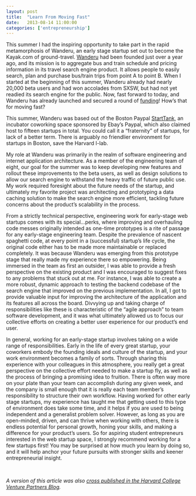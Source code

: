 ```yaml
---
layout: post
title:  "Learn From Moving Fast"
date:   2013-08-14 11:00:00
categories: ['entrepreneurship']
---
```

<p>
This summer I had the inspiring opportunity to take part in the rapid metamorphosis of Wanderu, an early stage startup set out to become the Kayak.com of ground-travel. <a href="http://wanderu.com/" target="_blank">Wanderu</a> had been founded just over a year ago, and its mission is to aggregate bus and train schedule and pricing information in its travel search engine product.  It allows people to easily search, plan and purchase bus/train trips from point A to point B. When I started at the beginning of this summer, Wanderu already had nearly 20,000 beta users and had won accolades from SXSW, but had not yet readied its search engine for the public. Now, fast forward to today, and Wanderu has already launched and secured a round of <a href="http://techcrunch.com/2013/08/12/to-match-the-growing-number-of-ground-travelers-startup-wanderu-launches-a-kayak-for-bus-and-train-schedules/" target="_blank">funding</a>! How’s that for moving fast?
</p>
<p>
 This summer, Wanderu was based out of the Boston Paypal <a href="http://www.starttank.com/" target="_blank">StartTank</a>, an incubator coworking space sponsored by Ebay’s Paypal, which also claimed host to fifteen startups in total. You could call it a “fraternity” of startups, for lack of a better term. There is arguably no friendlier environment for startups in Boston, save the Harvard I-lab.
</p>
</p>
 My role at Wanderu was primarily in the realm of software engineering and internet application architecture. As a member of the engineering team of eight, our goal for the summer was to keep developing new features and rollout these improvements to the beta users, as well as design solutions to allow our search engine to withstand the heavy traffic of future public use. My work required foresight about the future needs of the startup, and ultimately my favorite project was architecting and prototyping a data caching solution to make the search engine more efficient, tackling future concerns about the product’s scalability in the process.
</p>
 From a strictly technical perspective, engineering work for early-stage web startups comes with its special…perks, where improving and overhauling code messes originally intended as one-time prototypes is a rite of passage for any early-stage engineering team. Despite the prevalence of nascent spaghetti code, at every point in a (successful) startup’s life cycle, the original code either has to be made more maintainable or replaced completely. It was because Wanderu was emerging from this prototype stage that really made my experience there so empowering. Being immersed in the team as first an outsider, I was able to provide a fresh perspective on the existing product and I was encouraged to suggest fixes to any problems that stuck out at me. For instance, I was able to create a more robust, dynamic approach to testing the backend codebase of the search engine that improved on the previous implementation. In all, I got to provide valuable input for improving the architecture of the application and its features all across the board. Divvying up and taking charge of responsibilities like these is characteristic of the “agile approach” to team software development, and it was what ultimately allowed us to focus our collective efforts on creating a better user experience for our product’s end user.
<p>
 In general, working for an early-stage startup involves taking on a wide range of responsibilities. Early in the life of every great startup, your coworkers embody the founding ideals and culture of the startup, and your work environment becomes a family of sorts. Through sharing this experience with your colleagues in this atmosphere, you really get a great perspective on the collective effort needed to make a startup fly, as well as the process of bringing a promising idea to fruition. There is often way more on your plate than your team can accomplish during any given week, and the company is small enough that it is really each team member’s responsibility to structure their own workflow. Having worked for other early stage startups, my experience has taught me that getting used to this type of environment does take some time, and it helps if you are used to being independent and a generalist problem solver. However, as long as you are open-minded, driven, and can thrive when working with others, there is endless potential for personal growth, honing your skills, and making a difference for your product’s users. So for aspiring student entrepreneurs interested in the web startup space, I strongly recommend working for a few startups first! You may be surprised at how much you learn by doing so, and it will help anchor your future pursuits with stronger skills and keener entrepreneurial insight.
</p>
<br />
<p>
 <i>A version of this article was also <a href="http://harvardventures.org/2013/08/14/wilsons-summer-internship-learn-from-moving-fast/">cross published in the Harvard College Venture Partners Blog</a>.</i>
</p>